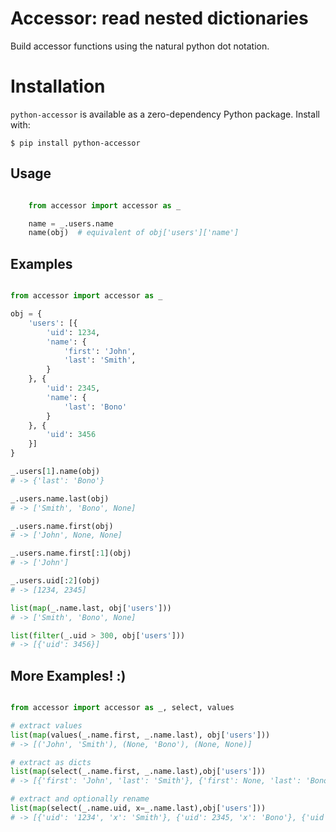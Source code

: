 # Accessor: read nested dictionaries

Build accessor functions using the natural python dot notation.

# Installation

``python-accessor`` is available as a zero-dependency Python package. Install with:

    $ pip install python-accessor


## Usage

```python

    from accessor import accessor as _

    name = _.users.name 
    name(obj)  # equivalent of obj['users']['name']
```

## Examples

```python

from accessor import accessor as _

obj = {
    'users': [{
        'uid': 1234,
        'name': {
            'first': 'John',
            'last': 'Smith',
        }
    }, {
        'uid': 2345,
        'name': {
            'last': 'Bono'
        }
    }, {
        'uid': 3456
    }]
}

_.users[1].name(obj)
# -> {'last': 'Bono'}

_.users.name.last(obj)
# -> ['Smith', 'Bono', None]

_.users.name.first(obj)
# -> ['John', None, None]

_.users.name.first[:1](obj)
# -> ['John']

_.users.uid[:2](obj)
# -> [1234, 2345]

list(map(_.name.last, obj['users']))
# -> ['Smith', 'Bono', None]

list(filter(_.uid > 300, obj['users']))
# -> [{'uid': 3456}]
```

## More Examples! :)

```python

from accessor import accessor as _, select, values

# extract values
list(map(values(_.name.first, _.name.last), obj['users']))
# -> [('John', 'Smith'), (None, 'Bono'), (None, None)]

# extract as dicts
list(map(select(_.name.first, _.name.last),obj['users']))
# -> [{'first': 'John', 'last': 'Smith'}, {'first': None, 'last': 'Bono'}, {'first': None, 'last': None}]

# extract and optionally rename
list(map(select(_.name.uid, x=_.name.last),obj['users']))
# -> [{'uid': '1234', 'x': 'Smith'}, {'uid': 2345, 'x': 'Bono'}, {'uid': 3456, 'x': None}]

```
